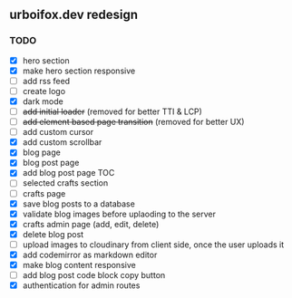 ## urboifox.dev redesign

### TODO

-   [x] hero section
-   [x] make hero section responsive
-   [ ] add rss feed
-   [ ] create logo
-   [x] dark mode
-   [ ] ~~add initial loader~~ (removed for better TTI & LCP)
-   [ ] ~~add element based page transition~~ (removed for better UX)
-   [ ] add custom cursor
-   [x] add custom scrollbar
-   [x] blog page
-   [x] blog post page
-   [x] add blog post page TOC
-   [ ] selected crafts section
-   [ ] crafts page
-   [x] save blog posts to a database
-   [x] validate blog images before uplaoding to the server
-   [x] crafts admin page (add, edit, delete)
-   [x] delete blog post
-   [ ] upload images to cloudinary from client side, once the user uploads it
-   [x] add codemirror as markdown editor
-   [x] make blog content responsive
-   [ ] add blog post code block copy button
-   [x] authentication for admin routes
